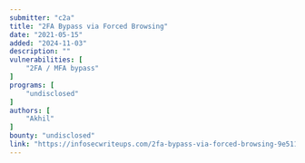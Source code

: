 ```yaml
---
submitter: "c2a"
title: "2FA Bypass via Forced Browsing"
date: "2021-05-15"
added: "2024-11-03"
description: ""
vulnerabilities: [
    "2FA / MFA bypass"
]
programs: [
    "undisclosed"
]
authors: [
    "Akhil"
]
bounty: "undisclosed"
link: "https://infosecwriteups.com/2fa-bypass-via-forced-browsing-9e511dfdb8df"
---
```




